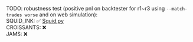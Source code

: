 TODO: robustness test (positive pnl on backtester for r1~r3 using `--match-trades worse` and on web simulation):\
SQUID_INK: ✅ [Squid.py]()\
CROISSANTS: ❌\
JAMS: ❌
